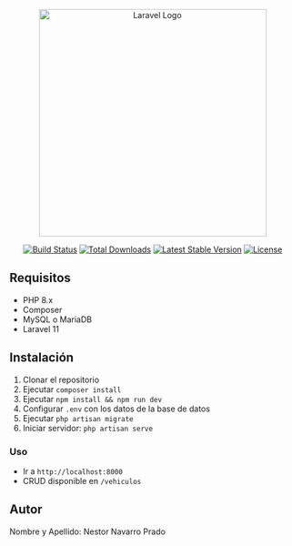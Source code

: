 <p align="center"><a href="https://laravel.com" target="_blank"><img src="https://raw.githubusercontent.com/laravel/art/master/logo-lockup/5%20SVG/2%20CMYK/1%20Full%20Color/laravel-logolockup-cmyk-red.svg" width="400" alt="Laravel Logo"></a></p>

<p align="center">
<a href="https://github.com/laravel/framework/actions"><img src="https://github.com/laravel/framework/workflows/tests/badge.svg" alt="Build Status"></a>
<a href="https://packagist.org/packages/laravel/framework"><img src="https://img.shields.io/packagist/dt/laravel/framework" alt="Total Downloads"></a>
<a href="https://packagist.org/packages/laravel/framework"><img src="https://img.shields.io/packagist/v/laravel/framework" alt="Latest Stable Version"></a>
<a href="https://packagist.org/packages/laravel/framework"><img src="https://img.shields.io/packagist/l/laravel/framework" alt="License"></a>
</p>

## Requisitos

- PHP 8.x
- Composer
- MySQL o MariaDB
- Laravel 11 

## Instalación

1. Clonar el repositorio
2. Ejecutar `composer install`
3. Ejecutar `npm install && npm run dev`
4. Configurar `.env` con los datos de la base de datos
5. Ejecutar `php artisan migrate`
6. Iniciar servidor: `php artisan serve`

### Uso
- Ir a `http://localhost:8000`
- CRUD disponible en `/vehiculos`

## Autor
Nombre y Apellido: Nestor Navarro Prado
